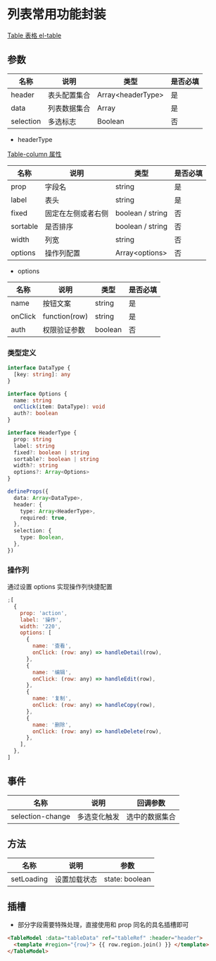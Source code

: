 # 列表常用功能封装

[Table 表格 el-table](https://element-plus.org/zh-CN/component/table.html)

## 参数

| 名称      | 说明         | 类型               | 是否必填 |
| --------- | ------------ | ------------------ | -------- |
| header    | 表头配置集合 | Array\<headerType> | 是       |
| data      | 列表数据集合 | Array              | 是       |
| selection | 多选标志     | Boolean            | 否       |

- headerType

[Table-column 属性](https://element-plus.org/zh-CN/component/table.html#table-column-%E5%B1%9E%E6%80%A7)

| 名称     | 说明               | 类型             | 是否必填 |
| -------- | ------------------ | ---------------- | -------- |
| prop     | 字段名             | string           | 是       |
| label    | 表头               | string           | 是       |
| fixed    | 固定在左侧或者右侧 | boolean / string | 否       |
| sortable | 是否排序           | boolean / string | 否       |
| width    | 列宽               | string           | 否       |
| options  | 操作列配置         | Array\<options>  | 否       |

- options

| 名称    | 说明          | 类型   | 是否必填 |
| ------- | ------------- | ------ | -------- |
| name    | 按钮文案      | string | 是       |
| onClick | function(row) | string | 是       |
| auth | 权限验证参数 | boolean | 否 |

### 类型定义

```ts
interface DataType {
  [key: string]: any
}

interface Options {
  name: string
  onClick(item: DataType): void
  auth?: boolean
}

interface HeaderType {
  prop: string
  label: string
  fixed?: boolean | string
  sortable?: boolean | string
  width?: string
  options?: Array<Options>
}

defineProps({
  data: Array<DataType>,
  header: {
    type: Array<HeaderType>,
    required: true,
  },
  selection: {
    type: Boolean,
  },
})
```

### 操作列

通过设置 options 实现操作列快捷配置

```js
;[
  {
    prop: 'action',
    label: '操作',
    width: '220',
    options: [
      {
        name: '查看',
        onClick: (row: any) => handleDetail(row),
      },
      {
        name: '编辑',
        onClick: (row: any) => handleEdit(row),
      },
      {
        name: '复制',
        onClick: (row: any) => handleCopy(row),
      },
      {
        name: '删除',
        onClick: (row: any) => handleDelete(row),
      },
    ],
  },
]
```

## 事件

| 名称             | 说明         | 回调参数       |
| ---------------- | ------------ | -------------- |
| selection-change | 多选变化触发 | 选中的数据集合 |

## 方法

| 名称       | 说明         | 参数           |
| ---------- | ------------ | -------------- |
| setLoading | 设置加载状态 | state: boolean |

## 插槽

- 部分字段需要特殊处理，直接使用和 prop 同名的具名插槽即可

```html
<TableModel :data="tableData" ref="tableRef" :header="header">
  <template #region="{row}"> {{ row.region.join() }} </template>
</TableModel>
```
